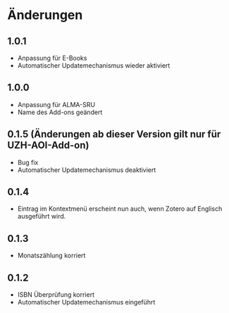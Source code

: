 # Änderungen

## 1.0.1 

- Anpassung für E-Books
- Automatischer Updatemechanismus wieder aktiviert

## 1.0.0

- Anpassung für ALMA-SRU
- Name des Add-ons geändert

## 0.1.5 (Änderungen ab dieser Version gilt nur für UZH-AOI-Add-on)
- Bug fix
- Automatischer Updatemechanismus deaktiviert


## 0.1.4

- Eintrag im Kontextmenü erscheint nun auch, wenn Zotero auf Englisch ausgeführt wird.


## 0.1.3

- Monatszählung korriert

## 0.1.2
- ISBN Überprüfung korriert
- Automatischer Updatemechanismus eingeführt
